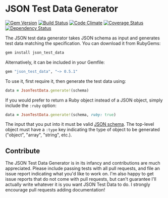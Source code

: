 # JSON Test Data Generator
[![Gem Version](https://badge.fury.io/rb/json_test_data.svg)](https://badge.fury.io/rb/json_test_data)  [![Build Status](https://travis-ci.org/danascheider/json_test_data.svg?branch=master)](https://travis-ci.org/danascheider/json_test_data)  [![Code Climate](https://codeclimate.com/github/danascheider/json_test_data/badges/gpa.svg)](https://codeclimate.com/github/danascheider/json_test_data)
[![Coverage Status](https://coveralls.io/repos/github/danascheider/json_test_data/badge.svg?branch=master)](https://coveralls.io/github/danascheider/json_test_data?branch=master)  [![Dependency Status](https://gemnasium.com/badges/github.com/danascheider/json_test_data.svg)](https://gemnasium.com/github.com/danascheider/json_test_data)

The JSON test data generator takes JSON schema as input and generates test data matching the specification. You can download it from RubyGems:
```ruby
gem install json_test_data
```
Alternatively, it can be included in your Gemfile:
```ruby
gem "json_test_data", "~> 0.5.1"
```
To use it, first require it, then generate the test data using:
```ruby
data = JsonTestData.generate!(schema)
```
If you would prefer to return a Ruby object instead of a JSON object, simply include the `:ruby` option:
```ruby
data = JsonTestData.generate!(schema, ruby: true)
```

The input that you put into it must be valid [JSON schema](http://json-schema.org). The top-level object must have a `:type` key indicating the type of object to be generated ("object", "array", "string", etc.).

## Contribute
The JSON Test Data Generator is in its infancy and contributions are much appreciated. Please include passing tests with all pull requests, and file an issue report indicating what you'd like to work on. I'm also happy to get issue reports that do not come with pull requests, but can't guarantee I'll actually write whatever it is you want JSON Test Data to do. I strongly encourage pull requests adding documentation!
